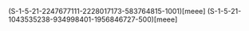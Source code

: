 (S-1-5-21-2247677111-2228017173-583764815-1001)[meee]
(S-1-5-21-1043535238-934998401-1956846727-500)[meee]
